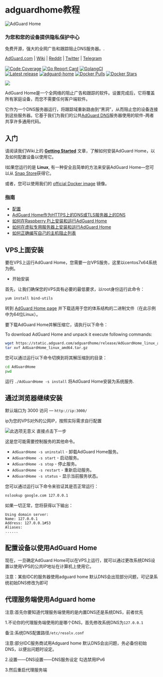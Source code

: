 # adguardhome教程

![AdGuard Home](https://cdn.adguard.com/public/Adguard/Common/adguard\_home.svg)

### 为您和您的设备提供隐私保护中心

&#x20;免费开源，强大的全网广告和跟踪阻止DNS服务器。.

&#x20;[AdGuard.com](https://adguard.com) | [Wiki](https://github.com/AdguardTeam/AdGuardHome/wiki) | [Reddit](https://reddit.com/r/Adguard) | [Twitter](https://twitter.com/AdGuard) | [Telegram](https://t.me/adguard\_en)\
\
&#x20;[![Code Coverage](https://img.shields.io/codecov/c/github/AdguardTeam/AdGuardHome/master.svg)](https://codecov.io/github/AdguardTeam/AdGuardHome?branch=master) [![Go Report Card](https://goreportcard.com/badge/github.com/AdguardTeam/AdGuardHome)](https://goreportcard.com/report/AdguardTeam/AdGuardHome) [![GolangCI](https://golangci.com/badges/github.com/AdguardTeam/AdGuardHome.svg)](https://golangci.com/r/github.com/AdguardTeam/AdGuardHome)\
&#x20;[![Latest release](https://img.shields.io/github/release/AdguardTeam/AdGuardHome/all.svg)](https://github.com/AdguardTeam/AdGuardHome/releases) [![adguard-home](https://snapcraft.io/adguard-home/badge.svg)](https://snapcraft.io/adguard-home) [![Docker Pulls](https://img.shields.io/docker/pulls/adguard/adguardhome.svg?maxAge=604800)](https://hub.docker.com/r/adguard/adguardhome) [![Docker Stars](https://img.shields.io/docker/stars/adguard/adguardhome.svg?maxAge=604800)](https://hub.docker.com/r/adguard/adguardhome)

![](https://cdn.adguard.com/public/Adguard/Common/adguard\_home.gif)

&#x20;AdGuard Home是一个全网络的阻止广告和跟踪的软件。设置完成后，它将覆盖所有家庭设备，而您不需要任何客户端软件。

它作为一个DNS服务器运行，将跟踪域重新路由到“黑洞”，从而阻止您的设备连接到这些服务器。它基于我们为我们的公共[AdGuard DNS](https://adguard.com/en/adguard-dns/overview.html)服务器使用的软件-两者共享许多通用代码。

## 入门 <a href="getting-started" id="getting-started"></a>

请阅读我们Wiki上的 [**Getting Started**](https://github.com/AdguardTeam/AdGuardHome/wiki/Getting-Started) 文章，了解如何安装AdGuard Home，以及如何配置设备以使用它。

I如果您运行的是 **Linux**, 有一种安全且简单的方法来安装AdGuard Home—您可以从 [Snap Store](https://snapcraft.io/adguard-home)获得它。

或者，您可以使用我们的 [official Docker image](https://hub.docker.com/r/adguard/adguardhome) 镜像。

### 指南

* [配置](https://github.com/AdguardTeam/AdGuardHome/wiki/Configuration)
* [AdGuard Home作为HTTPS上的DNS或TLS服务器上的DNS](https://github.com/AdguardTeam/AdGuardHome/wiki/Encryption)
* [如何在Raspberry Pi上安装和运行AdGuard Home](https://github.com/AdguardTeam/AdGuardHome/wiki/Raspberry-Pi)
* [如何在虚拟专用服务器上安装和运行AdGuard Home](https://github.com/AdguardTeam/AdGuardHome/wiki/VPS)
* [如何正确编写自己的主机阻止列表](https://github.com/AdguardTeam/AdGuardHome/wiki/Hosts-Blocklists)



## VPS上面安装

要在VPS上运行AdGuard Home，您需要一台VPS服务，这里以centos7x64系统为例。

* 开始安装

首先，让我们确保您的VPS具有必要的最低要求，以root身份运行此命令：

```bash
yum install bind-utils
```

转到 [AdGuard Home page](https://github.com/AdguardTeam/AdGuardHome#installation) 并下载适用于您的体系结构的二进制文件（在此示例中为64位Linux）。

要下载AdGuard Home并解压缩它，请执行以下命令：

To download AdGuard Home and unpack it execute following commands:

```bash
wget https://static.adguard.com/adguardhome/release/AdGuardHome_linux_amd64.tar.gz
tar xvf AdGuardHome_linux_amd64.tar.gz
```

您可以通过运行以下命令切换到将其解压缩到的目录：

```bash
cd AdGuardHome
pwd
```

运行 `./AdGuardHome -s install` 将AdGuard Home安装为系统服务.

## 通过浏览器继续安装

默认端口为 3000 访问 — `http://ip:3000/`

ip为您的VPS对外的公网IP，按照实际需求自行配置

![此选项无意义 直接点击下一步](<../../.gitbook/assets/image (6).png>)

这是您可能需要控制服务的其他命令。

* `AdGuardHome -s uninstall` - 卸载AdGuard Home服务。
* `AdGuardHome -s start` - 启动服务。
* `AdGuardHome -s stop` - 停止服务。
* `AdGuardHome -s restart` - 重新启动服务。
* `AdGuardHome -s status` - 显示当前服务状态。



您可以通过运行以下命令来验证其是否正常运行：

```bash
nslookup google.com 127.0.0.1
```

如果一切正常，您将获得以下输出：

```
Using domain server:
Name: 127.0.0.1
Address: 127.0.0.1#53
Aliases:
......
```

## 配置设备以使用AdGuard Home

现在，一旦确定AdGuard Home可以在VPS上运行，就可以通过更改系统DNS设置以使用VPS的公共IP地址在计算机上使用它。

注意：某些IDC的服务器使用adguard home 默认DNS会出现部分问题，可记录系统初始DNS修改为即可

## 代理服务端使用Adguard home <a href="acknowledgments" id="acknowledgments"></a>

注意:首先你要知道代理服务端使用的是内置DNS还是系统DNS，前者优先

1.不论你的代理服务端使用的是哪个DNS，首先修改系统DNS为`127.0.0.1`

备注:系统DNS配置路径`/etc/resolv.conf`

注意:部分IDC服务商试用Adguard home 默认DNS会出问题，务必备份初始DNS，以便出问题时设定。

2.设置——DNS设置——DNS服务设定  勾选禁用IPv6

3.然后重启代理服务端

